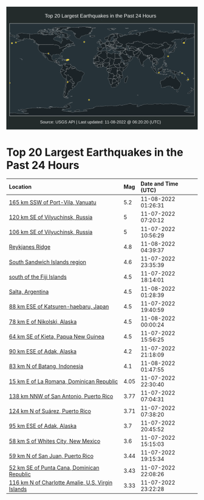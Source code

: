 ![Map](./map.png)

# Top 20 Largest Earthquakes in the Past 24 Hours

| Location | Mag | Date and Time (UTC) |
|:---|:---|:---|
| [165 km SSW of Port-Vila, Vanuatu](https://earthquake.usgs.gov/earthquakes/eventpage/us7000in7h) | 5.2 | 11-08-2022 01:26:31 |
| [120 km SE of Vilyuchinsk, Russia](https://earthquake.usgs.gov/earthquakes/eventpage/us7000in0r) | 5 | 11-07-2022 07:20:12 |
| [106 km SE of Vilyuchinsk, Russia](https://earthquake.usgs.gov/earthquakes/eventpage/us7000in1z) | 5 | 11-07-2022 10:56:29 |
| [Reykjanes Ridge](https://earthquake.usgs.gov/earthquakes/eventpage/us7000in8f) | 4.8 | 11-08-2022 04:39:37 |
| [South Sandwich Islands region](https://earthquake.usgs.gov/earthquakes/eventpage/us7000in6u) | 4.6 | 11-07-2022 23:35:39 |
| [south of the Fiji Islands](https://earthquake.usgs.gov/earthquakes/eventpage/us7000in4t) | 4.5 | 11-07-2022 18:14:01 |
| [Salta, Argentina](https://earthquake.usgs.gov/earthquakes/eventpage/us7000in7f) | 4.5 | 11-08-2022 01:28:39 |
| [88 km ESE of Katsuren-haebaru, Japan](https://earthquake.usgs.gov/earthquakes/eventpage/us7000in5e) | 4.5 | 11-07-2022 19:40:59 |
| [78 km E of Nikolski, Alaska](https://earthquake.usgs.gov/earthquakes/eventpage/us7000in6y) | 4.5 | 11-08-2022 00:00:24 |
| [64 km SE of Kieta, Papua New Guinea](https://earthquake.usgs.gov/earthquakes/eventpage/us7000in31) | 4.5 | 11-07-2022 15:56:25 |
| [90 km ESE of Adak, Alaska](https://earthquake.usgs.gov/earthquakes/eventpage/us7000in64) | 4.2 | 11-07-2022 21:18:09 |
| [83 km N of Batang, Indonesia](https://earthquake.usgs.gov/earthquakes/eventpage/us7000in7m) | 4.1 | 11-08-2022 01:47:55 |
| [15 km E of La Romana, Dominican Republic](https://earthquake.usgs.gov/earthquakes/eventpage/pr2022311007) | 4.05 | 11-07-2022 22:30:40 |
| [138 km NNW of San Antonio, Puerto Rico](https://earthquake.usgs.gov/earthquakes/eventpage/pr2022311004) | 3.77 | 11-07-2022 07:04:31 |
| [124 km N of Suárez, Puerto Rico](https://earthquake.usgs.gov/earthquakes/eventpage/pr2022311005) | 3.71 | 11-07-2022 07:38:20 |
| [95 km ESE of Adak, Alaska](https://earthquake.usgs.gov/earthquakes/eventpage/ak022eaobcwq) | 3.7 | 11-07-2022 20:45:52 |
| [58 km S of Whites City, New Mexico](https://earthquake.usgs.gov/earthquakes/eventpage/tx2022vvod) | 3.6 | 11-07-2022 15:15:03 |
| [59 km N of San Juan, Puerto Rico](https://earthquake.usgs.gov/earthquakes/eventpage/pr71381188) | 3.44 | 11-07-2022 19:15:34 |
| [52 km SE of Punta Cana, Dominican Republic](https://earthquake.usgs.gov/earthquakes/eventpage/pr71381213) | 3.43 | 11-07-2022 22:08:26 |
| [116 km N of Charlotte Amalie, U.S. Virgin Islands](https://earthquake.usgs.gov/earthquakes/eventpage/pr71381243) | 3.33 | 11-07-2022 23:22:28 |
